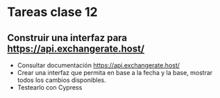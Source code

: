# Tareas clase 12

## Construir una interfaz para https://api.exchangerate.host/

- Consultar documentación https://api.exchangerate.host/
- Crear una interfaz que permita en base a la fecha y la base, mostrar todos los cambios disponibles.
- Testearlo con Cypress